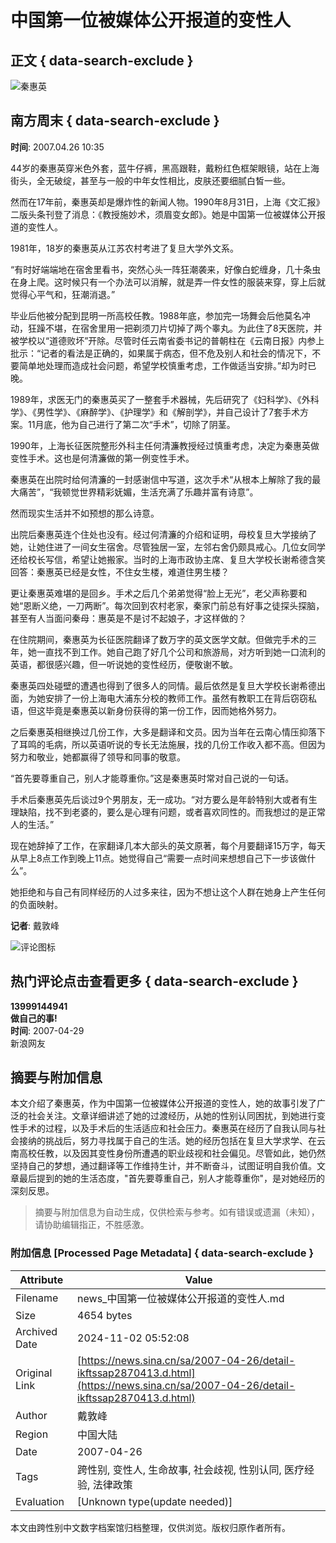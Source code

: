 # 中国第一位被媒体公开报道的变性人

## 正文 { data-search-exclude }


![秦惠英](https://n.sinaimg.cn/sinacn/20170106/cec7-fxzkfvn0496499.jpg)

## 南方周末 { data-search-exclude }

**时间**: 2007.04.26 10:35

44岁的秦惠英穿米色外套，蓝牛仔裤，黑高跟鞋，戴粉红色框架眼镜，站在上海街头，全无破绽，甚至与一般的中年女性相比，皮肤还要细腻白皙一些。

然而在17年前，秦惠英却是爆炸性的新闻人物。1990年8月31日，上海《文汇报》二版头条刊登了消息：《教授施妙术，须眉变女郎》。她是中国第一位被媒体公开报道的变性人。

1981年，18岁的秦惠英从江苏农村考进了复旦大学外文系。

“有时好端端地在宿舍里看书，突然心头一阵狂潮袭来，好像白蛇缠身，几十条虫在身上爬。这时候只有一个办法可以消解，就是弄一件女性的服装来穿，穿上后就觉得心平气和，狂潮消退。”

毕业后他被分配到昆明一所高校任教。1988年底，参加完一场舞会后他莫名冲动，狂躁不堪，在宿舍里用一把剃须刀片切掉了两个睾丸。为此住了8天医院，并被学校以“道德败坏”开除。尽管时任云南省委书记的普朝柱在《云南日报》内参上批示：“记者的看法是正确的，如果属于病态，但不危及别人和社会的情况下，不要简单地处理而造成社会问题，希望学校慎重考虑，工作做适当安排。”却为时已晚。

1989年，求医无门的秦惠英买了一整套手术器械，先后研究了《妇科学》、《外科学》、《男性学》、《麻醉学》、《护理学》和《解剖学》，并自己设计了7套手术方案。11月底，他为自己进行了第二次“手术”，切除了阴茎。

1990年，上海长征医院整形外科主任何清濂教授经过慎重考虑，决定为秦惠英做变性手术。这也是何清濂做的第一例变性手术。

秦惠英在出院时给何清濂的一封感谢信中写道，这次手术“从根本上解除了我的最大痛苦”，“我顿觉世界精彩妩媚，生活充满了乐趣并富有诗意”。

然而现实生活并不如预想的那么诗意。

出院后秦惠英连个住处也没有。经过何清濂的介绍和证明，母校复旦大学接纳了她，让她住进了一间女生宿舍。尽管独居一室，左邻右舍仍颇具戒心。几位女同学还给校长写信，希望让她搬家。当时的上海市政协主席、复旦大学校长谢希德含笑回答：秦惠英已经是女性，不住女生楼，难道住男生楼？

更让秦惠英难堪的是回乡。手术之后几个弟弟觉得“脸上无光”，老父声称要和她“恩断义绝，一刀两断”。每次回到农村老家，秦家门前总有好事之徒探头探脑，甚至有人当面问秦母：惠英是不是讨不起娘子，才这样做的？

在住院期间，秦惠英为长征医院翻译了数万字的英文医学文献。但做完手术的三年，她一直找不到工作。她自己跑了好几个公司和旅游局，对方听到她一口流利的英语，都很感兴趣，但一听说她的变性经历，便敬谢不敏。

秦惠英四处碰壁的遭遇也得到了很多人的同情。最后依然是复旦大学校长谢希德出面，为她安排了一份上海电大浦东分校的教师工作。虽然有教职工在背后窃窃私语，但这毕竟是秦惠英以新身份获得的第一份工作，因而她格外努力。

之后秦惠英相继换过几份工作，大多是翻译和文员。因为当年在云南心情压抑落下了耳鸣的毛病，所以英语听说的专长无法施展，找的几份工作收入都不高。但因为努力和敬业，她都赢得了领导和同事的敬意。

“首先要尊重自己，别人才能尊重你。”这是秦惠英时常对自己说的一句话。

手术后秦惠英先后谈过9个男朋友，无一成功。“对方要么是年龄特别大或者有生理缺陷，找不到老婆的，要么是心理有问题，或者喜欢同性的。而我想过的是正常人的生活。”

现在她辞掉了工作，在家翻译几本大部头的英文原著，每个月要翻译15万字，每天从早上8点工作到晚上11点。她觉得自己“需要一点时间来想想自己下一步该做什么”。

她拒绝和与自己有同样经历的人过多来往，因为不想让这个人群在她身上产生任何的负面映射。

**记者**: 戴敦峰

![评论图标](https://tp3.sinaimg.cn/1392597202/50/0/1)

## 热门评论点击查看更多 { data-search-exclude }

**13999144941**  
**做自己的事!**  
**时间**: 2007-04-29  
新浪网友

## 摘要与附加信息

<!-- tcd_abstract -->
本文介绍了秦惠英，作为中国第一位被媒体公开报道的变性人，她的故事引发了广泛的社会关注。文章详细讲述了她的过渡经历，从她的性别认同困扰，到她进行变性手术的过程，以及手术后的生活适应和社会压力。秦惠英在经历了自我认同与社会接纳的挑战后，努力寻找属于自己的生活。她的经历包括在复旦大学求学、在云南高校任教，以及因其变性身份所遭遇的职业歧视和社会偏见。尽管如此，她仍然坚持自己的梦想，通过翻译等工作维持生计，并不断奋斗，试图证明自我价值。文章最后提到的她的生活态度，"首先要尊重自己，别人才能尊重你"，是对她经历的深刻反思。
<!-- tcd_abstract_end -->

> 摘要与附加信息为自动生成，仅供检索与参考。如有错误或遗漏（未知），请协助编辑指正，不胜感激。

### 附加信息 [Processed Page Metadata] { data-search-exclude }

| Attribute       | Value                                  |
|-----------------|----------------------------------------|
| Filename        | news_中国第一位被媒体公开报道的变性人.md                             |
| Size            | 4654 bytes                           |
| Archived Date   | 2024-11-02 05:52:08                             |
| Original Link   | [https://news.sina.cn/sa/2007-04-26/detail-ikftssap2870413.d.html](https://news.sina.cn/sa/2007-04-26/detail-ikftssap2870413.d.html)                       |
| Author          | 戴敦峰                               |
| Region          | 中国大陆                               |
| Date            | 2007-04-26                                 |
| Tags            | 跨性别, 变性人, 生命故事, 社会歧视, 性别认同, 医疗经验, 法律政策                                 |
| Evaluation            | [Unknown type(update needed)]                                 |
<!-- tcd_table_end -->

本文由跨性别中文数字档案馆归档整理，仅供浏览。版权归原作者所有。

